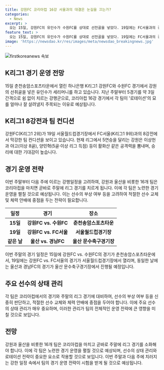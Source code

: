 ```yaml
---
title: 강원FC 코리아컵 16강 서울과의 대결은 눈길을 끄는가?
categories:
  - News
excerpt: >
  오는 15일, 강원FC의 유인수가 수원FC를 상대로 선전골을 넣었다. 19일에는 FC서울과의 경기가 예정되어 있으며, 강원FC는 5연승을 거두며 현재 K리그1 2위에 올라있다. 이에 대한 기대감도 높은 상태이며, 최근의 강력한 공격력과 서울의 불안한 수비진을 공략할 것으로 예상된다. 또한, 울산 또한 치열한 선두다툼을 벌이고 있으며, 주말에는 리그 경기에 영향을 미칠 만한 선수의 상태 등을 고려한 노련한 경기 운영이 예상된다. 16강에서 로테이션의 활용이 주목되는 만큼, 강원과 울산을 비롯한 16개 팀의 경기가 흥미로울 것으로 예상된다.
feature_text: >
  오는 15일, 강원FC의 유인수가 수원FC를 상대로 선전골을 넣었다. 19일에는 FC서울과의 경기가 예정되어 있으며, 강원FC는 5연승을 거두며 현재 K리그1 2위에 올라있다. 이에 대한 기대감도 높은 상태이며, 최근의 강력한 공격력과 서울의 불안한 수비진을 공략할 것으로 예상된다. 또한, 울산 또한 치열한 선두다툼을 벌이고 있으며, 주말에는 리그 경기에 영향을 미칠 만한 선수의 상태 등을 고려한 노련한 경기 운영이 예상된다. 16강에서 로테이션의 활용이 주목되는 만큼, 강원과 울산을 비롯한 16개 팀의 경기가 흥미로울 것으로 예상된다.
image: 'https://newsdao.kr/res/images/meta/newsdao_breakingnews.jpg'
---
```


<p><img src="https://newsdao.kr/res/images/meta/newsdao_breakingnews.jpg" alt="firstkoreanews 속보" /></p>

<h2 data-ke-size="size26">K리그1 경기 운영 전망</h2>

<p data-ke-size="size16">15일 춘천송암스포츠타운에서 열린 하나은행 K리그1 강원FC와 수원FC 경기에서 강원의 선취골을 넣은 유인수가 세리머니를 하고 있습니다. 지난 주말부터 5경기를 약 3일 간격으로 쉼 없이 치르는 강행군으로, 코리아컵 16강 경기에서 각 팀이 '로테이션'의 묘를 얼마나 잘 살려낼지 주목되는 이유로 예상됩니다.</p>

<h2 data-ke-size="size26">K리그1 8강전과 팀 컨디션</h2>

<p data-ke-size="size16">강원FC(K리그1 2위)가 19일 서울월드컵경기장에서 FC서울(K리그1 9위)과의 8강전에서 막강한 팀 컨디션을 보이고 있습니다. 현재 리그에서 5연승을 달리는 강원은 이상헌과 야고(이상 8골), 양민혁(5골·이상 리그 득점) 등이 활화산 같은 공격력을 뽐내며, 승리에 대한 기대감이 높습니다.</p>

<h2 data-ke-size="size26">경기 운영 전략</h2>

<p data-ke-size="size16">이번 주말부터 다음 주에 이르는 강행일정을 고려하여, 강원과 울산을 비롯한 16개 팀은 코리아컵을 마치면 곧바로 주말에 리그 경기를 치르게 됩니다. 이에 각 팀은 노련한 경기 운영을 펼칠 것으로 예상됩니다. 이는 선수의 부상 여부 등을 고려하여 적절한 선수 교체 및 체력 안배에 중점을 두는 전략이 필요합니다.</p>

<table>
    <thead>
        <tr>
            <th style="text-align: center;">일정</th>
            <th style="text-align: center;">경기</th>
            <th style="text-align: center;">장소</th>
        </tr>
    </thead>
    <tbody>
        <tr>
            <td style="text-align: center; height: 17px;"><b>15일</b></td>
            <td style="text-align: center; height: 17px;"><b>강원FC vs. 수원FC</b></td>
            <td style="text-align: center; height: 17px;"><b>춘천송암스포츠타운</b></td>
        </tr>
        <tr>
            <td style="text-align: center; height: 17px;"><b>19일</b></td>
            <td style="text-align: center; height: 17px;"><b>강원FC vs. FC서울</b></td>
            <td style="text-align: center; height: 17px;"><b>서울월드컵경기장</b></td>
        </tr>
        <tr>
            <td style="text-align: center; height: 17px;"><b>같은 날</b></td>
            <td style="text-align: center; height: 17px;"><b>울산 vs. 경남FC</b></td>
            <td style="text-align: center; height: 17px;"><b>울산 문수축구경기장</b></td>
        </tr>
    </tbody>
</table>

<p data-ke-size="size16">이번 주말의 경기 일정은 15일에 강원FC vs. 수원FC의 경기가 춘천송암스포츠타운에서, 19일에는 강원FC vs. FC서울의 경기가 서울월드컵경기장에서 열리며, 동일한 날에는 울산과 경남FC의 경기가 울산 문수축구경기장에서 진행될 예정입니다.</p>

<h2 data-ke-size="size26">주요 선수의 상태 관리</h2>

<p data-ke-size="size16">각 팀은 코리아컵에서의 경기와 주말의 리그 경기에 대비하여, 선수의 부상 여부 등을 신중히 판단하고, 적절한 선수 교체와 체력 안배에 중점을 두어야 합니다. 이에 주요 선수의 상태 관리가 매우 중요하며, 이러한 관리가 팀의 전체적인 운영 전략에 큰 영향을 미칠 것으로 보입니다.</p>

<h2 data-ke-size="size26">전망</h2>

<p data-ke-size="size16">강원과 울산을 비롯한 16개 팀은 코리아컵을 마치고 곧바로 주말에 리그 경기를 소화해야 합니다. 이에 각 팀은 노련한 경기 운영을 펼칠 것으로 예상되며, 선수의 상태 관리와 로테이션 전략이 중요한 요소로 작용할 것으로 보입니다. 이번 주말과 다음 주에 치러지는 강한 일정 속에서 팀의 경기 운영 전략이 시험을 받게 될 것으로 예상됩니다.</p>

